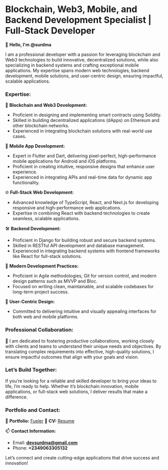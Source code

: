 # Blockchain, Web3, Mobile, and Backend Development Specialist | Full-Stack Developer

👋 **Hello, I'm @surdma**

I am a professional developer with a passion for leveraging blockchain and Web3 technologies to build innovative, decentralized solutions, while also specializing in backend systems and crafting exceptional mobile applications. My expertise spans modern web technologies, backend development, mobile solutions, and user-centric design, ensuring impactful, scalable applications.

### Expertise:

🚀 **Blockchain and Web3 Development:**
- Proficient in designing and implementing smart contracts using Solidity.
- Skilled in building decentralized applications (dApps) on Ethereum and other blockchain networks.
- Experienced in integrating blockchain solutions with real-world use cases.

📱 **Mobile App Development:**
- Expert in Flutter and Dart, delivering pixel-perfect, high-performance mobile applications for Android and iOS platforms.
- Proficient in creating intuitive, responsive designs that enhance user experience.
- Experienced in integrating APIs and real-time data for dynamic app functionality.

🌐 **Full-Stack Web Development:**
- Advanced knowledge of TypeScript, React, and Next.js for developing responsive and high-performance web applications.
- Expertise in combining React with backend technologies to create seamless, scalable applications.

🛠️ **Backend Development:**
- Proficient in Django for building robust and secure backend systems.
- Skilled in RESTful API development and database management.
- Experienced in integrating backend systems with frontend frameworks like React for full-stack solutions.

🔄 **Modern Development Practices:**
- Proficient in Agile methodologies, Git for version control, and modern design patterns such as MVVP and Bloc.
- Focused on writing clean, maintainable, and scalable codebases for long-term project success.

🎨 **User-Centric Design:**
- Committed to delivering intuitive and visually appealing interfaces for both web and mobile platforms.

### Professional Collaboration:

🤝 I am dedicated to fostering productive collaborations, working closely with clients and teams to understand their unique needs and objectives. By translating complex requirements into effective, high-quality solutions, I ensure impactful outcomes that align with your goals and vision.

### Let’s Build Together:

If you’re looking for a reliable and skilled developer to bring your ideas to life, I’m ready to help. Whether it’s blockchain innovation, mobile applications, or full-stack web solutions, I deliver results that make a difference.

### Portfolio and Contact:

🌟 **Portfolio:** [Fueler](https://fueler.io/surdma)
🌟 **CV:** [Resume](https://app.enhancv.com/share/ef6f5cb7/?utm_medium=growth&utm_campaign=share-resume&utm_source=dynamic)

📫 **Contact Information:**
- Email: **devsurdma@gmail.com**
- Phone: **+2349063305132**

Let’s connect and create cutting-edge applications that drive success and innovation!

